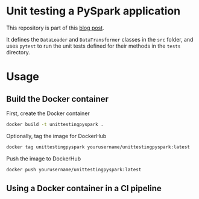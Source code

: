 # Unit testing a PySpark application

This repository is part of this [blog post](https://luijkr.github.io/).

It defines the `DataLoader` and `DataTransformer` classes in the `src` folder, and uses `pytest` to run the unit tests defined for their methods in the `tests` directory.

# Usage

## Build the Docker container

First, create the Docker container

```sh
docker build -t unittestingpyspark .
````

Optionally, tag the image for DockerHub

```sh
docker tag unittestingpyspark yourusername/unittestingpyspark:latest
```

Push the image to DockerHub

```sh
docker push yourusername/unittestingpyspark:latest
```

## Using a Docker container in a CI pipeline

